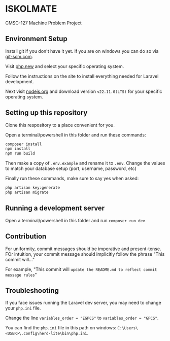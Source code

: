 # ISKOLMATE

CMSC-127 Machine Problem Project

## Environment Setup

Install git if you don't have it yet. If you are on windows you can do so via [git-scm.com](https://git-scm.com/downloads/win).

Visit [php.new](https://php.new/) and select your specific operating system.

Follow the instructions on the site to install everything needed for Laravel development.

Next visit [nodejs.org](https://nodejs.org/en/download/prebuilt-installer) and download version `v22.11.0(LTS)` for your specific operating system.

## Setting up this repository

Clone this respository to a place convenient for you.

Open a terminal/powershell in this folder and run these commands:

```sh
composer install
npm install
npm run build
```

Then make a copy of `.env.example` and rename it to `.env`. Change the values to match your database setup (port, username, password, etc)

Finally run these commands, make sure to say yes when asked:

```sh
php artisan key:generate
php artisan migrate
```

## Running a development server

Open a terminal/powershell in this folder and run `composer run dev`

## Contribution

For uniformity, commit messages should be imperative and present-tense. FOr intuition, your commit message should implicitly follow the phrase "This commit will..."

For example, "This commit will `update the README.md to reflect commit message rules`" 

## Troubleshooting

If you face issues running the Laravel dev server, you may need to change your `php.ini` file.

Change the line `variables_order = "EGPCS"` to `variables_order = "GPCS"`.

You can find the `php.ini` file in this path on windows: `C:\Users\<USER>\.config\herd-lite\bin\php.ini`.
